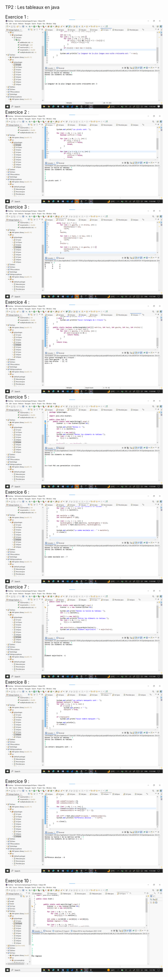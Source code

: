 TP2   :  Les tableaux en java 



Exercice 1 :
![image alt](https://github.com/laouysalma/Tp2Java/blob/main/Exercice1Java.jpg?raw=true)
Exercice 2 :
![image alt](https://github.com/laouysalma/Tp2Java/blob/main/Ex2Java.png?raw=true)
Exercice 3 :
![image alt](https://github.com/laouysalma/Tp2Java/blob/main/Ex3Java.png?raw=true)
Exercice 4 :
![image alt](https://github.com/laouysalma/Tp2Java/blob/main/Exercice4Java.png?raw=true)
Exercice 5 :
![image alt](https://github.com/laouysalma/Tp2Java/blob/main/Exercice5Java.png?raw=true)
Exercice 6 :
![image alt](https://github.com/laouysalma/Tp2Java/blob/main/Exercice6Java.png?raw=true)
Exercice 7 :
![image alt](https://github.com/laouysalma/Tp2Java/blob/main/Exercice7Java.png?raw=true)
Exercice 8 :
![image alt](https://github.com/laouysalma/Tp2Java/blob/main/Exercice8Java.png?raw=true)

Exercice 9 :
![image alt](https://github.com/laouysalma/Tp2Java/blob/main/Exercice9Java.png?raw=true)

Exercice 10 :
![image alt](https://github.com/laouysalma/Tp2Java/blob/main/Ex10.png?raw=true)
